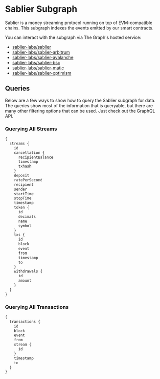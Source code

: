 # Sablier Subgraph

Sablier is a money streaming protocol running on top of EVM-compatible chains. This subgraph indexes the events emitted by our smart contracts.

You can interact with the subgraph via The Graph's hosted service:

- [sablier-labs/sablier](https://thegraph.com/explorer/subgraph/sablier-labs/sablier)
- [sablier-labs/sablier-arbitrum](https://thegraph.com/explorer/subgraph/sablier-labs/sablier-arbitrum)
- [sablier-labs/sablier-avalanche](https://thegraph.com/explorer/subgraph/sablier-labs/sablier-avalanche)
- [sablier-labs/sablier-bsc](https://thegraph.com/explorer/subgraph/sablier-labs/sablier-bsc)
- [sablier-labs/sablier-matic](https://thegraph.com/explorer/subgraph/sablier-labs/sablier-matic)
- [sablier-labs/sablier-optimism](https://thegraph.com/explorer/subgraph/sablier-labs/sablier-optimism)

## Queries

Below are a few ways to show how to query the Sablier subgraph for data. The queries show most of the information that
is queryable, but there are many other filtering options that can be used. Just check out the GraphQL API.

### Querying All Streams

```graphql
{
  streams {
    id
    cancellation {
      recipientBalance
      timestamp
      txhash
    }
    deposit
    ratePerSecond
    recipient
    sender
    startTime
    stopTime
    timestamp
    token {
      id
      decimals
      name
      symbol
    }
    txs {
      id
      block
      event
      from
      timestamp
      to
    }
    withdrawals {
      id
      amount
    }
  }
}
```

### Querying All Transactions

```graphql
{
  transactions {
    id
    block
    event
    from
    stream {
      id
    }
    timestamp
    to
  }
}
```
